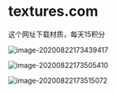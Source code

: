 #  textures.com 

这个网址下载材质，每天15积分

![image-20200822173439417](C:\Users\郑大人\AppData\Roaming\Typora\typora-user-images\image-20200822173439417.png)

![image-20200822173505410](C:\Users\郑大人\AppData\Roaming\Typora\typora-user-images\image-20200822173505410.png)

![image-20200822173515072](C:\Users\郑大人\AppData\Roaming\Typora\typora-user-images\image-20200822173515072.png)

